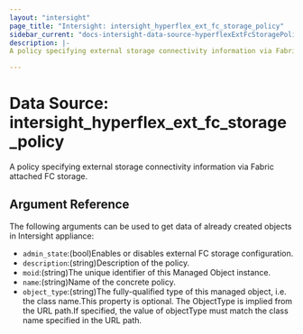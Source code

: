 ```yaml
---
layout: "intersight"
page_title: "Intersight: intersight_hyperflex_ext_fc_storage_policy"
sidebar_current: "docs-intersight-data-source-hyperflexExtFcStoragePolicy"
description: |-
A policy specifying external storage connectivity information via Fabric attached FC storage.

---
```


# Data Source: intersight_hyperflex_ext_fc_storage_policy
A policy specifying external storage connectivity information via Fabric attached FC storage.

## Argument Reference
The following arguments can be used to get data of already created objects in Intersight appliance:
* `admin_state`:(bool)Enables or disables external FC storage configuration.
* `description`:(string)Description of the policy.
* `moid`:(string)The unique identifier of this Managed Object instance.
* `name`:(string)Name of the concrete policy.
* `object_type`:(string)The fully-qualified type of this managed object, i.e. the class name.This property is optional. The ObjectType is implied from the URL path.If specified, the value of objectType must match the class name specified in the URL path.
